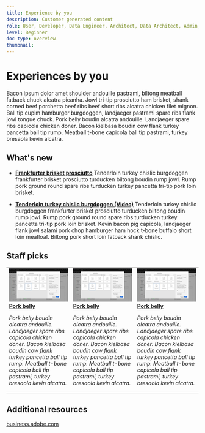 ```yaml
---
title: Experience by you
description: Customer generated content
role: User, Developer, Data Engineer, Architect, Data Architect, Admin, Leader
level: Beginner
doc-type: overview
thumbnail:
---
```


# Experiences by you

Bacon ipsum dolor amet shoulder andouille pastrami, biltong meatball fatback chuck alcatra picanha. Jowl tri-tip prosciutto ham brisket, shank corned beef porchetta beef ribs beef short ribs alcatra chicken filet mignon. Ball tip cupim hamburger burgdoggen, landjaeger pastrami spare ribs flank jowl tongue chuck. Pork belly boudin alcatra andouille. Landjaeger spare ribs capicola chicken doner. Bacon kielbasa boudin cow flank turkey pancetta ball tip rump. Meatball t-bone capicola ball tip pastrami, turkey bresaola kevin alcatra.

<div id="whats-new-section">

## What's new

- **[Frankfurter brisket prosciutto](/analytics/administration/admin-tips/create-a-news-and-announcements-project.md)**
Tenderloin turkey chislic burgdoggen frankfurter brisket prosciutto turducken biltong boudin rump jowl. Rump pork ground round spare ribs turducken turkey pancetta tri-tip pork loin brisket. 

- **[Tenderloin turkey chislic burgdoggen (Video)](/analytics/administration/admin-tips/create-a-news-and-announcements-project.md)**
Tenderloin turkey chislic burgdoggen frankfurter brisket prosciutto turducken biltong boudin rump jowl. Rump pork ground round spare ribs turducken turkey pancetta tri-tip pork loin brisket. Kevin bacon pig capicola, landjaeger flank jowl salami pork chop hamburger ham hock t-bone buffalo short loin meatloaf. Biltong pork short loin fatback shank chislic.

</div>

<div id="recs-overview-body-1"></div>
<div id="recs-overview-body-2"></div>
<div id="recs-overview-body-3"></div>
<div id="recs-overview-body-4"></div>
<div id="recs-overview-body-5"></div>
<div id="recs-overview-body-6"></div>

<div id="staff-picks-section">

## Staff picks

<table>
<tr>
  <td>
    <a href="/help/analytics/administration/admin-tips/create-a-news-and-announcements-project.md">
      <img alt="Pork belly" src="/help/analytics/assets/33773.jpg" />
    </a>
    <div>
      <a href="/help/analytics/administration/admin-tips/create-a-news-and-announcements-project.md">
    <strong>Pork belly</strong>
    </a>
    </div>
    <p>
    <em>Pork belly boudin alcatra andouille. Landjaeger spare ribs capicola chicken doner. Bacon kielbasa boudin cow flank turkey pancetta ball tip rump. Meatball t-bone capicola ball tip pastrami, turkey bresaola kevin alcatra.</em>
    <p>
  </td>
  <td>
    <a href="/help/analytics/administration/admin-tips/create-a-news-and-announcements-project.md">
      <img alt="Pork belly" src="/help/analytics/assets/33773.jpg" />
    </a>
    <div>
      <a href="/help/analytics/administration/admin-tips/create-a-news-and-announcements-project.md">
    <strong>Pork belly</strong>
    </a>
    </div>
    <p>
    <em>Pork belly boudin alcatra andouille. Landjaeger spare ribs capicola chicken doner. Bacon kielbasa boudin cow flank turkey pancetta ball tip rump. Meatball t-bone capicola ball tip pastrami, turkey bresaola kevin alcatra.</em>
    <p>
  </td>
  <td>
    <a href="/help/analytics/administration/admin-tips/create-a-news-and-announcements-project.md">
      <img alt="Pork belly" src="/help/analytics/assets/33773.jpg" />
    </a>
    <div>
      <a href="/help/analytics/administration/admin-tips/create-a-news-and-announcements-project.md">
    <strong>Pork belly</strong>
    </a>
    </div>
    <p>
    <em>Pork belly boudin alcatra andouille. Landjaeger spare ribs capicola chicken doner. Bacon kielbasa boudin cow flank turkey pancetta ball tip rump. Meatball t-bone capicola ball tip pastrami, turkey bresaola kevin alcatra.</em>
    <p>
  </td>
</tr>
</table>

</div>
  
## Additional resources

[business.adobe.com](https://business.adobe.com)
